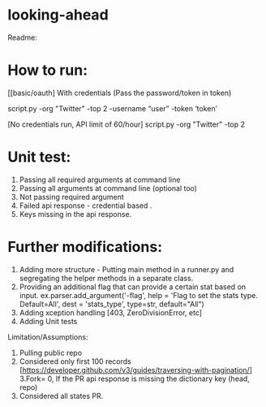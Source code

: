 # looking-ahead

Readme:


How to run:
==========
[[basic/oauth] With credentials (Pass the password/token in token)

script.py -org "Twitter" -top 2 -username “user” -token ‘token’ 

[No credentials run, API limit of 60/hour]
script.py -org "Twitter" -top 2 

Unit test:
=========
1. Passing all required arguments at command line
2. Passing all arguments at command line (optional too)
3. Not passing required argument
4. Failed api response - credential based . 
5. Keys missing in the api response.

Further modifications:
================

1. Adding more structure - Putting main method in a runner.py and segregating the helper methods in a separate class.
2. Providing an additional flag that can provide a certain stat based on input.
ex.parser.add_argument('-flag', help = 'Flag to set the stats type. Default=All', dest = 'stats_type', type=str, default="All")
3. Adding xception handling [403, ZeroDivisionError, etc]
4. Adding Unit tests

Limitation/Assumptions:
1. Pulling public repo
2.  Considered only first 100 records [https://developer.github.com/v3/guides/traversing-with-pagination/]
3.Fork= 0, If the PR api response is missing the dictionary key (head, repo)
4. Considered all states PR.
